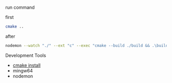 run command

first
```sh
cmake ..
```

after
```sh
nodemon --watch "./" --ext "c" --exec "cmake --build ./build && .\build\Debug\test.exe"
```

Development Tools
- [cmake install](https://cmake.org/download/)
- mingw64
- nodemon